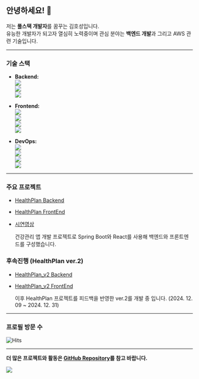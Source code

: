 ## 안녕하세요! 👋  
저는 **풀스택 개발자**를 꿈꾸는 김호성입니다.  
유능한 개발자가 되고자 열심히 노력중이며 관심 분야는 **백엔드 개발**과 그리고 AWS 관련 기술입니다.

---

### 기술 스택
- **Backend:**  
  <a href="">
    <img src="https://img.shields.io/badge/Java-007396?style=plastic&logo=java&logoColor=white"/>
  </a>  
  <a href="">
    <img src="https://img.shields.io/badge/Spring%20Boot-6DB33F?style=plastic&logo=springboot&logoColor=white"/>
  </a>  
  <a href="">
    <img src="https://img.shields.io/badge/MyBatis-000000?style=plastic&logo=mybatis&logoColor=white"/>
  </a>

- **Frontend:**  
  <a href="">
    <img src="https://img.shields.io/badge/React-61DAFB?style=plastic&logo=react&logoColor=white"/>
  </a>  
  <a href="">
    <img src="https://img.shields.io/badge/HTML-E34F26?style=plastic&logo=html5&logoColor=white"/>
  </a>  
  <a href="">
    <img src="https://img.shields.io/badge/CSS-1572B6?style=plastic&logo=css3&logoColor=white"/>
  </a>  
  <a href="">
    <img src="https://img.shields.io/badge/JavaScript-F7DF1E?style=plastic&logo=javascript&logoColor=black"/>
  </a>

- **DevOps:**  
  <a href="">
    <img src="https://img.shields.io/badge/Docker-2496ED?style=plastic&logo=docker&logoColor=white"/>
  </a>  
  <a href="">
    <img src="https://img.shields.io/badge/Jenkins-D24939?style=plastic&logo=jenkins&logoColor=white"/>
  </a>  
  <a href="">
    <img src="https://img.shields.io/badge/Kubernetes-326CE5?style=plastic&logo=kubernetes&logoColor=white"/>
  </a>  
  <a href="">
    <img src="https://img.shields.io/badge/AWS-FF9900?style=plastic&logo=amazonwebservices&logoColor=white"/>
  </a>

---

### 주요 프로젝트
- [HealthPlan Backend](https://github.com/CHOI-AHRIN/HealthPlan)
- [HealthPlan FrontEnd](https://github.com/CHOI-AHRIN/HealthPlan_front)
- [시연영상](https://www.youtube.com/watch?v=8H7hkPAbook)


  건강관리 앱 개발 프로젝트로 Spring Boot와 React를 사용해 백엔드와 프론트엔드를 구성했습니다.

### 후속진행 (HealthPlan ver.2)
- [HealthPlan_v2 Backend](https://github.com/CHOI-AHRIN/HealthPlan_v2)
- [HealthPlan_v2 FrontEnd](https://github.com/CHOI-AHRIN/HealthPlan_front_v2)

  이후 HealthPlan 프로젝트를 피드백을 반영한 ver.2를 개발 중 입니다. (2024. 12. 09 ~ 2024. 12. 31)

---

### 프로필 방문 수
![Hits](https://hits.seeyoufarm.com/api/count/incr/badge.svg?url=https%3A%2F%2Fgithub.com%2FHocil&count_bg=%2379C83D&title_bg=%23555555&icon=&icon_color=%23E7E7E7&title=hits&edge_flat=false)

---

**더 많은 프로젝트와 활동은 [GitHub Repository](https://github.com/Hocil?tab=repositories)를 참고 바랍니다.**

<span>
  <a href="https://www.instagram.com/ho_cil/">
    <img src="https://img.shields.io/badge/Instagram-ff69b4?style=plastic&logo=Instagram&logoColor=white"/>
  </a>
</span>
<!--
**Hocil/Hocil** is a ✨ _special_ ✨ repository because its `README.md` (this file) appears on your GitHub profile.  


